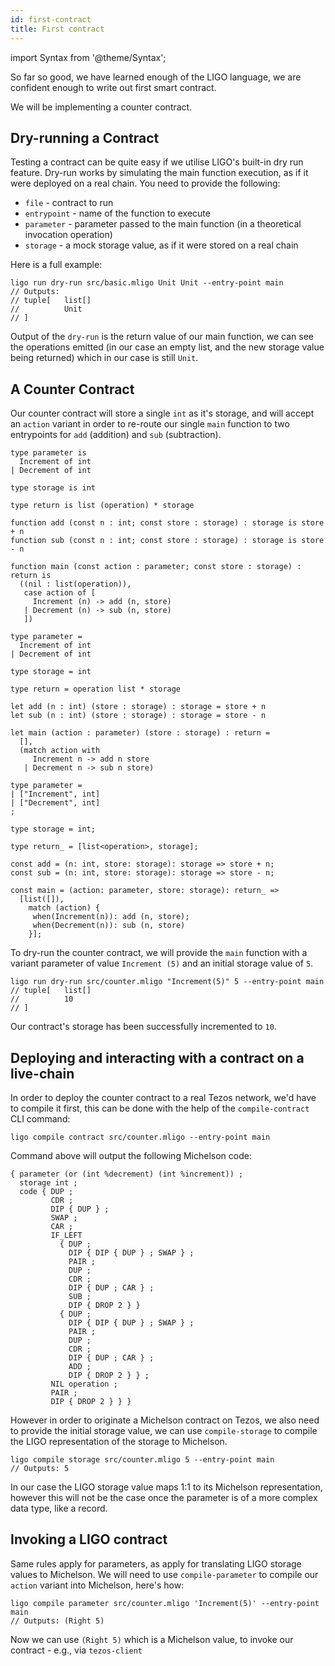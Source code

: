 ```yaml
---
id: first-contract
title: First contract
---
```


import Syntax from '@theme/Syntax';

So far so good, we have learned enough of the LIGO language, we are
confident enough to write out first smart contract.

We will be implementing a counter contract.

## Dry-running a Contract

Testing a contract can be quite easy if we utilise LIGO's built-in dry
run feature. Dry-run works by simulating the main function execution,
as if it were deployed on a real chain. You need to provide the
following:

- `file` - contract to run
- `entrypoint` - name of the function to execute
- `parameter` - parameter passed to the main function (in a
  theoretical invocation operation)
- `storage` - a mock storage value, as if it were stored on a real chain

Here is a full example:

```shell
ligo run dry-run src/basic.mligo Unit Unit --entry-point main
// Outputs:
// tuple[   list[]
//          Unit
// ]
```

Output of the `dry-run` is the return value of our main function, we
can see the operations emitted (in our case an empty list, and the new
storage value being returned) which in our case is still `Unit`.

## A Counter Contract

Our counter contract will store a single `int` as it's storage, and
will accept an `action` variant in order to re-route our single `main`
function to two entrypoints for `add` (addition) and `sub`
(subtraction).

<Syntax syntax="pascaligo">

```pascaligo
type parameter is
  Increment of int
| Decrement of int

type storage is int

type return is list (operation) * storage

function add (const n : int; const store : storage) : storage is store + n
function sub (const n : int; const store : storage) : storage is store - n

function main (const action : parameter; const store : storage) : return is
  ((nil : list(operation)),
   case action of [
     Increment (n) -> add (n, store)
   | Decrement (n) -> sub (n, store)
   ])
```

</Syntax>
<Syntax syntax="cameligo">

```cameligo
type parameter =
  Increment of int
| Decrement of int

type storage = int

type return = operation list * storage

let add (n : int) (store : storage) : storage = store + n
let sub (n : int) (store : storage) : storage = store - n

let main (action : parameter) (store : storage) : return =
  [],
  (match action with
     Increment n -> add n store
   | Decrement n -> sub n store)
```

</Syntax>


<Syntax syntax="jsligo">

```jsligo
type parameter =
| ["Increment", int]
| ["Decrement", int]
;

type storage = int;

type return_ = [list<operation>, storage];

const add = (n: int, store: storage): storage => store + n;
const sub = (n: int, store: storage): storage => store - n;

const main = (action: parameter, store: storage): return_ =>
  [list([]),
    match (action) {
     when(Increment(n)): add (n, store);
     when(Decrement(n)): sub (n, store)
    }];
```

</Syntax>

To dry-run the counter contract, we will provide the `main` function
with a variant parameter of value `Increment (5)` and an initial
storage value of `5`.

```shell
ligo run dry-run src/counter.mligo "Increment(5)" 5 --entry-point main
// tuple[   list[]
//          10
// ]
```

Our contract's storage has been successfully incremented to `10`.

## Deploying and interacting with a contract on a live-chain

In order to deploy the counter contract to a real Tezos network, we'd
have to compile it first, this can be done with the help of the
`compile-contract` CLI command:

```shell
ligo compile contract src/counter.mligo --entry-point main
```

Command above will output the following Michelson code:

```michelson
{ parameter (or (int %decrement) (int %increment)) ;
  storage int ;
  code { DUP ;
         CDR ;
         DIP { DUP } ;
         SWAP ;
         CAR ;
         IF_LEFT
           { DUP ;
             DIP { DIP { DUP } ; SWAP } ;
             PAIR ;
             DUP ;
             CDR ;
             DIP { DUP ; CAR } ;
             SUB ;
             DIP { DROP 2 } }
           { DUP ;
             DIP { DIP { DUP } ; SWAP } ;
             PAIR ;
             DUP ;
             CDR ;
             DIP { DUP ; CAR } ;
             ADD ;
             DIP { DROP 2 } } ;
         NIL operation ;
         PAIR ;
         DIP { DROP 2 } } }
```

However in order to originate a Michelson contract on Tezos, we also
need to provide the initial storage value, we can use
`compile-storage` to compile the LIGO representation of the storage to
Michelson.

```shell
ligo compile storage src/counter.mligo 5 --entry-point main
// Outputs: 5
```

In our case the LIGO storage value maps 1:1 to its Michelson
representation, however this will not be the case once the parameter
is of a more complex data type, like a record.

## Invoking a LIGO contract

Same rules apply for parameters, as apply for translating LIGO storage
values to Michelson. We will need to use `compile-parameter` to
compile our `action` variant into Michelson, here's how:

```shell
ligo compile parameter src/counter.mligo 'Increment(5)' --entry-point main
// Outputs: (Right 5)
```

Now we can use `(Right 5)` which is a Michelson value, to invoke our
contract - e.g., via `tezos-client`
